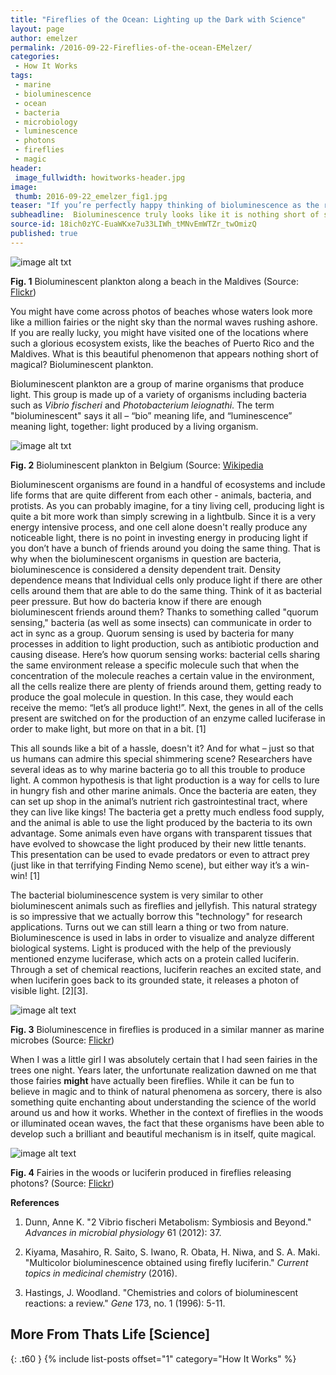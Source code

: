```yaml
---
title: "Fireflies of the Ocean: Lighting up the Dark with Science"
layout: page
author: emelzer
permalink: /2016-09-22-Fireflies-of-the-ocean-EMelzer/
categories:
 - How It Works
tags:
 - marine
 - bioluminescence
 - ocean
 - bacteria
 - microbiology
 - luminescence
 - photons
 - fireflies
 - magic
header:
 image_fullwidth: howitworks-header.jpg
image:
 thumb: 2016-09-22_emelzer_fig1.jpg
teaser: "If you’re perfectly happy thinking of bioluminescence as the result of sheer magic, do not read this post. If you’d like to understand the biological mechanism behind it, however, this post is for you. Spoiler alert: it’s not magic (and the tooth fairy isn’t real either…)"
subheadline:  Bioluminescence truly looks like it is nothing short of sorcery, and although this naturally occurring phenomenon is well studied and explained, that does not take away from its beauty.
source-id: 18ich0zYC-EuaWKxe7u33LIWh_tMNvEmWTZr_twOmizQ
published: true
---
```

![image alt txt](https://c6.staticflickr.com/8/7411/9741311509_06539f1407_b.jpg)

**Fig. 1** Bioluminescent plankton along a beach in the Maldives (Source: [Flickr](https://www.flickr.com/photos/millzero/9741311509))

You might have come across photos of beaches whose waters look more like a million fairies or the night sky than the normal waves rushing ashore. If you are really lucky, you might have visited one of the locations where such a glorious ecosystem exists, like the beaches of Puerto Rico and the Maldives. What is this beautiful phenomenon that appears nothing short of magical? Bioluminescent plankton.

Bioluminescent plankton are a group of marine organisms that produce light. This group is made up of a variety of organisms including bacteria such as *Vibrio fischeri* and *Photobacterium leiognathi*. The term "bioluminescent" says it all – “bio” meaning life, and “luminescence” meaning light, together: light produced by a living organism. 



![image alt txt](https://upload.wikimedia.org/wikipedia/commons/thumb/f/f2/Noctiluca_scintillans.jpg/1280px-Noctiluca_scintillans.jpg)

**Fig. 2** Bioluminescent plankton in Belgium (Source: [Wikipedia](https://en.wikipedia.org/wiki/Noctiluca_scintillans)

Bioluminescent organisms are found in a handful of ecosystems and include life forms that are quite different from each other - animals, bacteria, and protists. As you can probably imagine, for a tiny living cell, producing light is quite a bit more work than simply screwing in a lightbulb. Since it is a very energy intensive process, and one cell alone doesn't really produce any noticeable light, there is no point in investing energy in producing light if you don’t have a bunch of friends around you doing the same thing. That is why when the bioluminescent organisms in question are bacteria, bioluminescence is considered a density dependent trait. Density dependence means that Individual cells only produce light if there are other cells around them that are able to do the same thing. Think of it as bacterial peer pressure. But how do bacteria know if there are enough bioluminescent friends around them? Thanks to something called "quorum sensing," bacteria (as well as some insects) can communicate in order to act in sync as a group. Quorum sensing is used by bacteria for many processes in addition to light production, such as antibiotic production and causing disease. Here’s how quorum sensing works: bacterial cells sharing the same environment release a specific molecule such that when the concentration of the molecule reaches a certain value in the environment, all the cells realize there are plenty of friends around them, getting ready to produce the goal molecule in question. In this case, they would each receive the memo: “let’s all produce light!”. Next, the genes in all of the cells present are switched on for the production of an enzyme called luciferase in order to make light, but more on that in a bit. [1]

This all sounds like a bit of a hassle, doesn't it? And for what – just so that us humans can admire this special shimmering scene? Researchers have several ideas as to why marine bacteria go to all this trouble to produce light. A common hypothesis is that light production is a way for cells to lure in hungry fish and other marine animals. Once the bacteria are eaten, they can set up shop in the animal’s nutrient rich gastrointestinal tract, where they can live like kings! The bacteria get a pretty much endless food supply, and the animal is able to use the light produced by the bacteria to its own advantage. Some animals even have organs with transparent tissues that have evolved to showcase the light produced by their new little tenants. This presentation can be used to evade predators or even to attract prey (just like in that terrifying Finding Nemo scene), but either way it’s a win-win! [1]

The bacterial bioluminescence system is very similar to other bioluminescent animals such as fireflies and jellyfish. This natural strategy is so impressive that we actually borrow this "technology" for research applications. Turns out we can still learn a thing or two from nature. Bioluminescence is used in labs in order to visualize and analyze different biological systems. Light is produced with the help of the previously mentioned enzyme luciferase, which acts on a protein called luciferin. Through a set of chemical reactions, luciferin reaches an excited state, and when luciferin goes back to its grounded state, it releases a photon of visible light. [2][3]. 

![image alt text](https://c2.staticflickr.com/5/4100/4810600665_fd04b6006d_b.jpg)

**Fig. 3** Bioluminescence in fireflies is produced in a similar manner as marine microbes (Source: [Flickr](https://www.flickr.com/photos/ashleyharrigan/4810600665))

When I was a little girl I was absolutely certain that I had seen fairies in the trees one night. Years later, the unfortunate realization dawned on me that those fairies **might** have actually been fireflies. While it can be fun to believe in magic and to think of natural phenomena as sorcery, there is also something quite enchanting about understanding the science of the world around us and how it works. Whether in the context of fireflies in the woods or illuminated ocean waves, the fact that these organisms have been able to develop such a brilliant and beautiful mechanism is in itself, quite magical. 

![image alt text](https://c5.staticflickr.com/6/5595/14371356196_dbb2465402_b.jpg)

**Fig. 4** Fairies in the woods or luciferin produced in fireflies releasing photons? (Source: [Flickr](https://www.flickr.com/photos/102869498@N08/14371356196))

**References**

1. Dunn, Anne K. "2 Vibrio fischeri Metabolism: Symbiosis and Beyond." *Advances in microbial physiology* 61 (2012): 37.

2. Kiyama, Masahiro, R. Saito, S. Iwano, R. Obata, H. Niwa, and S. A. Maki. "Multicolor bioluminescence obtained using firefly luciferin." *Current topics in medicinal chemistry* (2016).

3. Hastings, J. Woodland. "Chemistries and colors of bioluminescent reactions: a review." *Gene* 173, no. 1 (1996): 5-11.

## More From Thats Life [Science]
{: .t60 }
{% include list-posts offset="1" category="How It Works" %}
